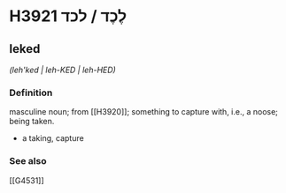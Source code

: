 # H3921 לֶכֶד / לכד

## leked

_(leh'ked | leh-KED | leh-HED)_

### Definition

masculine noun; from [[H3920]]; something to capture with, i.e., a noose; being taken.

- a taking, capture
### See also

[[G4531]]

